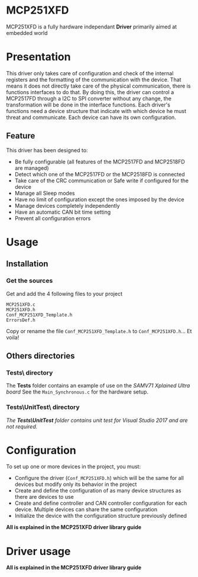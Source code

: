 # MCP251XFD
MCP251XFD is a fully hardware independant **Driver** primarily aimed at embedded world

# Presentation
This driver only takes care of configuration and check of the internal registers and the formatting of the communication with the device. That means it does not directly take care of the physical communication, there is functions interfaces to do that. By doing this, the driver can control a MCP2517FD through a I2C to SPI converter without any change, the transformation will be done in the interface functions.
Each driver's functions need a device structure that indicate with which device he must threat and communicate. Each device can have its own configuration.

## Feature

This driver has been designed to:
* Be fully configurable (all features of the MCP2517FD and MCP2518FD are managed)
* Detect which one of the MCP2517FD or the MCP2518FD is connected
* Take care of the CRC communication or Safe write if configured for the device
* Manage all Sleep modes
* Have no limit of configuration except the ones imposed by the device
* Manage devices completely independently
* Have an automatic CAN bit time setting
* Prevent all configuration errors

# Usage

## Installation

### Get the sources
Get and add the 4 following files to your project
```
MCP251XFD.c
MCP251XFD.h
Conf_MCP251XFD_Template.h
ErrorsDef.h
```
Copy or rename the file `Conf_MCP251XFD_Template.h` to `Conf_MCP251XFD.h`... Et voila!

## Others directories

### Tests\ directory
The **Tests** folder contains an example of use on the _SAMV71 Xplained Ultra board_
See the `Main_Synchronous.c` for the hardware setup.

### Tests\UnitTest\ directory
_The **Tests\UnitTest** folder contains unit test for Visual Studio 2017 and are not required._

# Configuration
To set up one or more devices in the project, you must:
* Configure the driver (`Conf_MCP251XFD.h`) which will be the same for all devices but modify only its behavior in the project
* Create and define the configuration of as many device structures as there are devices to use
* Create and define controller and CAN controller configuration for each device. Multiple devices can share the same configuration
* Initialize the device with the configuration structure previously defined

**All is explained in the MCP251XFD driver library guide**

# Driver usage

**All is explained in the MCP251XFD driver library guide**
